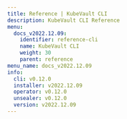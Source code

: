 ```yaml
---
title: Reference | KubeVault CLI
description: KubeVault CLI Reference
menu:
  docs_v2022.12.09:
    identifier: reference-cli
    name: KubeVault CLI
    weight: 30
    parent: reference
menu_name: docs_v2022.12.09
info:
  cli: v0.12.0
  installer: v2022.12.09
  operator: v0.12.0
  unsealer: v0.12.0
  version: v2022.12.09
---
```


